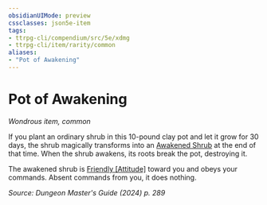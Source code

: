 ```yaml
---
obsidianUIMode: preview
cssclasses: json5e-item
tags:
- ttrpg-cli/compendium/src/5e/xdmg
- ttrpg-cli/item/rarity/common
aliases: 
- "Pot of Awakening"
---
```

# Pot of Awakening
*Wondrous item, common*  


If you plant an ordinary shrub in this 10-pound clay pot and let it grow for 30 days, the shrub magically transforms into an [Awakened Shrub](awakened-shrub-xmm.md) at the end of that time. When the shrub awakens, its roots break the pot, destroying it.

The awakened shrub is [Friendly [Attitude]](friendly-attitude-xphb.md) toward you and obeys your commands. Absent commands from you, it does nothing.

*Source: Dungeon Master's Guide (2024) p. 289*